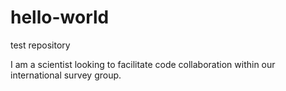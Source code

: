 # hello-world
test repository

I am a scientist looking to facilitate code collaboration within our international survey group.

